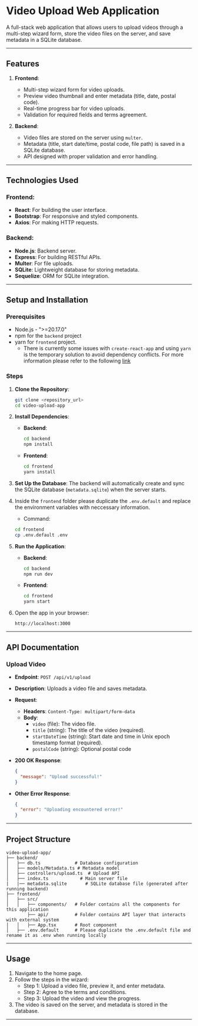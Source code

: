 # **Video Upload Web Application**

A full-stack web application that allows users to upload videos through a multi-step wizard form, store the video files on the server, and save metadata in a SQLite database.

---

## **Features**

1. **Frontend**:

   - Multi-step wizard form for video uploads.
   - Preview video thumbnail and enter metadata (title, date, postal code).
   - Real-time progress bar for video uploads.
   - Validation for required fields and terms agreement.

2. **Backend**:
   - Video files are stored on the server using `multer`.
   - Metadata (title, start date/time, postal code, file path) is saved in a SQLite database.
   - API designed with proper validation and error handling.

---

## **Technologies Used**

### **Frontend**:

- **React**: For building the user interface.
- **Bootstrap**: For responsive and styled components.
- **Axios**: For making HTTP requests.

### **Backend**:

- **Node.js**: Backend server.
- **Express**: For building RESTful APIs.
- **Multer**: For file uploads.
- **SQLite**: Lightweight database for storing metadata.
- **Sequelize**: ORM for SQLite integration.

---

## **Setup and Installation**

### Prerequisites

- Node.js - ">=20.17.0"
- npm for the `backend` project
- yarn for `frontend` project.
  - There is currently some issues with `create-react-app` and using `yarn` is the temporary solution to avoid dependency conflicts. For more information please refer to the following [link](https://github.com/facebook/create-react-app/issues/13717)

### Steps

1. **Clone the Repository**:

   ```bash
   git clone <repository_url>
   cd video-upload-app
   ```

2. **Install Dependencies**:

   - **Backend**:
     ```bash
     cd backend
     npm install
     ```
   - **Frontend**:
     ```bash
     cd frontend
     yarn install
     ```

3. **Set Up the Database**:
   The backend will automatically create and sync the SQLite database (`metadata.sqlite`) when the server starts.

4. Inside the `frontend` folder please duplicate the `.env.default` and replace the environment variables with neccessary information.

   - Command:

   ```bash
   cd frontend
   cp .env.default .env
   ```

5. **Run the Application**:

   - **Backend**:
     ```bash
     cd backend
     npm run dev
     ```
   - **Frontend**:
     ```bash
     cd frontend
     yarn start
     ```

6. Open the app in your browser:
   ```
   http://localhost:3000
   ```

---

## **API Documentation**

### **Upload Video**

- **Endpoint**: `POST /api/v1/upload`
- **Description**: Uploads a video file and saves metadata.
- **Request**:
  - **Headers**: `Content-Type: multipart/form-data`
  - **Body**:
    - `video` (file): The video file.
    - `title` (string): The title of the video (required).
    - `startDateTime` (string): Start date and time in Unix epoch timestamp format (required).
    - `postalCode` (string): Optional postal code
- **200 OK Response**:

  ```json
  {
    "message": "Upload successful!"
  }
  ```

- **Other Error Response**:
  ```json
  {
    "error": "Uploading encountered error!"
  }
  ```

---

## **Project Structure**

```
video-upload-app/
├── backend/
│   ├── db.ts             # Database configuration
│   ├── models/Metadata.ts # Metadata model
│   ├── controllers/upload.ts  # Upload API
│   ├── index.ts            # Main server file
|   |── metadata.sqlite       # SQLite database file (generated after running backend)
├── frontend/
│   ├── src/
│   │   ├── components/   # Folder contains all the components for this application
        ├── api/          # Folder contains API layer that interacts with external system
│   │   ├── App.tsx       # Root component
│   ├── .env.default      # Please duplicate the .env.default file and rename it as .env when running locally
```

---

## **Usage**

1. Navigate to the home page.
2. Follow the steps in the wizard:
   - Step 1: Upload a video file, preview it, and enter metadata.
   - Step 2: Agree to the terms and conditions.
   - Step 3: Upload the video and view the progress.
3. The video is saved on the server, and metadata is stored in the database.

---
